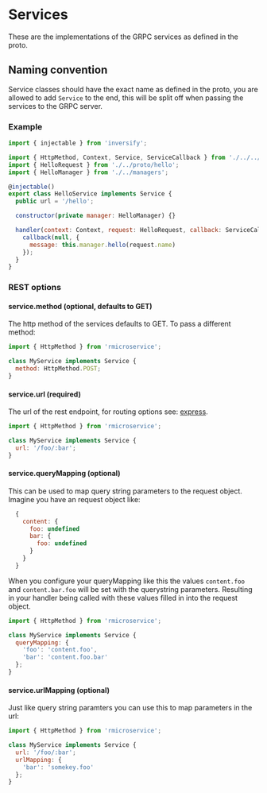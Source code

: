 
# Services

These are the implementations of the GRPC services as defined in the proto. 

## Naming convention

Service classes should have the exact name as defined in the proto, you are allowed to add ``` Service ``` to the end, this will be split off when passing the services to the GRPC server.

### Example 

```javascript
import { injectable } from 'inversify';

import { HttpMethod, Context, Service, ServiceCallback } from './../../src';
import { HelloRequest } from './../proto/hello';
import { HelloManager } from './../managers';

@injectable()
export class HelloService implements Service {
  public url = '/hello';

  constructor(private manager: HelloManager) {}

  handler(context: Context, request: HelloRequest, callback: ServiceCallback) {
    callback(null, {
      message: this.manager.hello(request.name)
    });
  }
}
```

### REST options

#### service.method (optional, defaults to GET)

The http method of the services defaults to GET. To pass a different method:

```javascript
import { HttpMethod } from 'rmicroservice';

class MyService implements Service {
  method: HttpMethod.POST;
}
```

#### service.url (required)

The url of the rest endpoint, for routing options see: [express](https://expressjs.com/en/guide/routing.html).

```javascript
import { HttpMethod } from 'rmicroservice';

class MyService implements Service {
  url: '/foo/:bar';
}
```

#### service.queryMapping (optional)

This can be used to map query string parameters to the request object. Imagine you have an request object like:

```javascript
  {
    content: {
      foo: undefined
      bar: {
        foo: undefined
      }
    }
  }
```

When you configure your queryMapping like this the values ```content.foo``` and ```content.bar.foo``` will be set with the querystring parameters. Resulting in your handler being called with these values filled in into the request object.

```javascript
import { HttpMethod } from 'rmicroservice';

class MyService implements Service {
  queryMapping: {
    'foo': 'content.foo',
    'bar': 'content.foo.bar'
  };
}
```

#### service.urlMapping (optional)

Just like query string paramters you can use this to map parameters in the url:

```javascript
import { HttpMethod } from 'rmicroservice';

class MyService implements Service {
  url: '/foo/:bar';
  urlMapping: {
    'bar': 'somekey.foo'
  };
}
```

